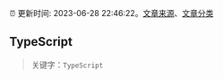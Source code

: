 :alarm_clock: 更新时间: 2023-06-28 22:46:22。[文章来源](/README.md)、[文章分类](/TAGS.md)

## TypeScript


> 关键字：`TypeScript`



